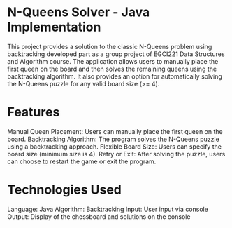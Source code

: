 # N-Queens Solver - Java Implementation
This project provides a solution to the classic N-Queens problem using backtracking developed part as a group project of EGCI221 Data Structures and Algorithm course. The application allows users to manually place the first queen on the board and then solves the remaining queens using the backtracking algorithm. It also provides an option for automatically solving the N-Queens puzzle for any valid board size (>= 4).

# Features
Manual Queen Placement: Users can manually place the first queen on the board.
Backtracking Algorithm: The program solves the N-Queens puzzle using a backtracking approach.
Flexible Board Size: Users can specify the board size (minimum size is 4).
Retry or Exit: After solving the puzzle, users can choose to restart the game or exit the program.
# Technologies Used
Language: Java
Algorithm: Backtracking
Input: User input via console
Output: Display of the chessboard and solutions on the console
